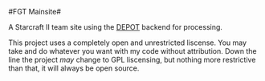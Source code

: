 #FGT Mainsite#

A Starcraft II team site using the [DEPOT](http://github.com/Ebonwumon/DEPOT) backend for processing.

This project uses a completely open and unrestricted liscense. You may take and do whatever you want with my code without attribution.
Down the line the project *may* change to GPL liscensing, but nothing more restrictive than that, it will always be open source.

